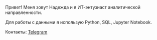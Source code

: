 Привет! Меня зовут Надежда и я ИТ-энтузиаст аналитической направленности.

Для работы с данными я использую Python, SQL, Jupyter Notebook.

Контакты:
[Telegram](https://t.me/na_an_ku)
